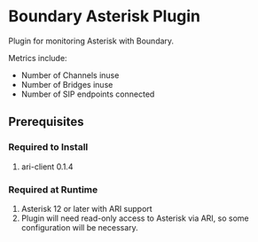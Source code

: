 Boundary Asterisk Plugin
==================

Plugin for monitoring Asterisk with Boundary.

Metrics include:
* Number of Channels inuse
* Number of Bridges inuse 
* Number of SIP endpoints connected

Prerequisites
-------------

### Required to Install
1. ari-client 0.1.4

### Required at Runtime
1. Asterisk 12 or later with ARI support
2. Plugin will need read-only access to Asterisk via ARI, so some configuration will be necessary.
